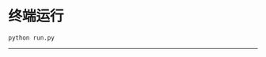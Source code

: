 # 终端运行

```shell
python run.py
```
************************************************************************************************************************************************************************************************************************************************************************************************************************************************************************************************************************************************************************************************************************************************************************************************************************************************************************************************************************************************************************************************************************************************************************************************************************************************************************************
